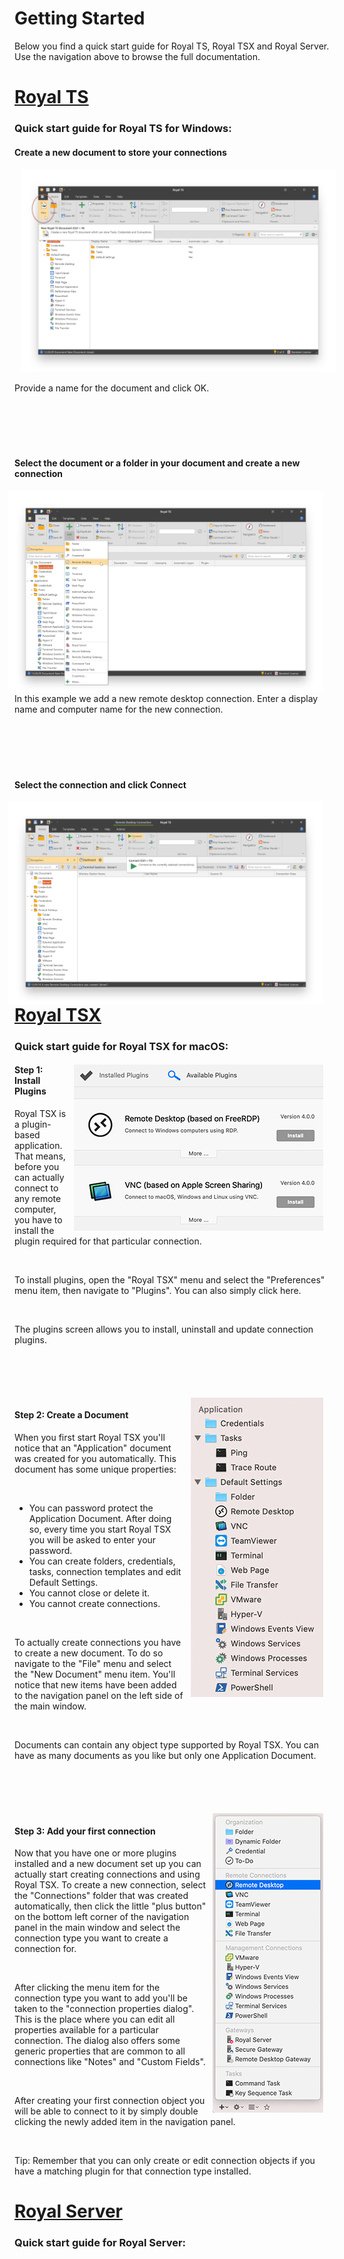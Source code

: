 # **Getting Started**
Below you find a quick start guide for Royal TS, Royal TSX and Royal Server. Use the navigation above to browse the full documentation.

# [Royal TS](#tab/tab-id-rts)
### Quick start guide for **Royal TS for Windows**:


<div style="clear: both" markdown="1">


#### Create a new document to store your connections

<img style="margin: 0 0.7em 0 0.7em" src="./images/RoyalTS/GettingStarted/Step1.png" alt-text="Step 1">

Provide a name for the document and click OK.

</div>

<div style="clear: both; padding-top: 5em" markdown="1">

#### Select the document or a folder in your document and create a new connection

<img style="float: right; margin: 0 0.7em 0 0.7em" src="./images/RoyalTS/GettingStarted/Step2.png" alt-text="Step 2">

In this example we add a new remote desktop connection. Enter a display name and computer name for the new connection.

</div>

<div style="clear: both; padding-top: 5em" markdown="1">

#### Select the connection and click Connect

<img style="float: right; margin: 0 0.7em 0 0.7em" src="./images/RoyalTS/GettingStarted/Step3.png" alt-text="Step 3">

</div>

# [Royal TSX](#tab/tab-id-rtx)
### Quick start guide for **Royal TSX for macOS**:

<div style="clear: both" markdown="1">

<img style="float: right; margin: 0 0.7em 0 0.7em" src="./images/RoyalTSX/GettingStarted/Step1.png" alt-text="Step 1">

#### Step 1: Install Plugins
Royal TSX is a plugin-based application. That means, before you can actually connect to any remote computer, you have to install the plugin required for that particular connection. 

<br />

To install plugins, open the "Royal TSX" menu and select the "Preferences" menu item, then navigate to "Plugins". You can also simply click here. 

<br />

The plugins screen allows you to install, uninstall and update connection plugins.

</div>

<div style="clear: both; padding-top: 5em" markdown="1">

<img style="float: right; margin: 0 0.7em 0 0.7em" src="./images/RoyalTSX/GettingStarted/Step2.png" alt-text="Step 2">

#### Step 2: Create a Document
When you first start Royal TSX you'll notice that an "Application" document was created for you automatically. This document has some unique properties: 

<br />

* You can password protect the Application Document. After doing so, every time you start Royal TSX you will be asked to enter your password.
* You can create folders, credentials, tasks, connection templates and edit Default Settings.
* You cannot close or delete it.
* You cannot create connections.

<br />

To actually create connections you have to create a new document. To do so navigate to the "File" menu and select the "New Document" menu item. You'll notice that new items have been added to the navigation panel on the left side of the main window. 

<br />

Documents can contain any object type supported by Royal TSX. You can have as many documents as you like but only one Application Document.

</div>

<div style="clear: both; padding-top: 5em" markdown="1">

<img style="float: right; margin: 0 0.7em 0 0.7em" src="./images/RoyalTSX/GettingStarted/Step3.png" alt-text="Step 3">

#### Step 3: Add your first connection
Now that you have one or more plugins installed and a new document set up you can actually start creating connections and using Royal TSX. To create a new connection, select the "Connections" folder that was created automatically, then click the little "plus button" on the bottom left corner of the navigation panel in the main window and select the connection type you want to create a connection for. 

<br />

After clicking the menu item for the connection type you want to add you'll be taken to the "connection properties dialog". This is the place where you can edit all properties available for a particular connection. The dialog also offers some generic properties that are common to all connections like "Notes" and "Custom Fields". 

<br />

After creating your first connection object you will be able to connect to it by simply double clicking the newly added item in the navigation panel. 

<br />

Tip: Remember that you can only create or edit connection objects if you have a matching plugin for that connection type installed.

</div>

# [Royal Server](#tab/tab-id-rs)
### Quick start guide for **Royal Server**:
